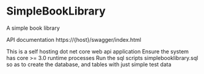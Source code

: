 # SimpleBookLibrary
A simple book library

API documentation https://{host}/swagger/index.html

This is a self hosting dot net core web api application
Ensure the system has core >= 3.0 runtime processes
Run the sql scripts simplebooklibrary.sql so as to create the database, and tables with just simple test data
